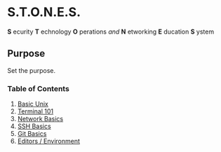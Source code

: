 # S.T.O.N.E.S.

**S** ecurity
**T** echnology
**O** perations *and*
**N** etworking
**E** ducation
**S** ystem

## Purpose

Set the purpose.

### Table of Contents

1. [Basic Unix](basic_unix.md)
2. [Terminal 101](terminal_101.md)
3. [Network Basics](net_basics.md)
4. [SSH Basics](ssh_basics.md)
5. [Git Basics](git_basics.md)
6. [Editors / Environment](editors_env.md)
